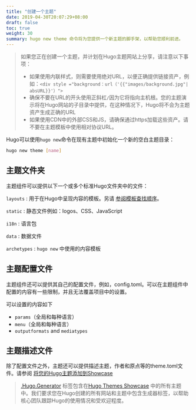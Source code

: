 ```yaml
---
title: "创建一个主题"
date: 2019-04-30T20:07:29+08:00
draft: false
toc: true
weight: 30
summary: hugo new theme 命令将为您提供一个新主题的脚手架，以帮助您顺利前进。
---
```


> 如果您正在创建一个主题，并计划在Hugo主题网站上分享，请注意以下事项：
>
> * 如果使用内联样式，则需要使用绝对URL，以便正确提供链接资产，例如：`<div style ="background：url（'{{"images/background.jpg"| absURL}}'）">`
> * 确保不要在URL的开头使用正斜杠`/`因为它将指向主机根。您的主题演示将在Hugo网站的子目录中提供，在这种情况下，Hugo将不会为主题资产生成正确的URL
> * 如果使用CDN中的外部CSS和JS，请确保通过https加载这些资产。请不要在主题模板中使用相对协议URL。

Hugo可以使用`hugo new`命令在现有主题中初始化一个新的空白主题目录：

```bash
hugo new theme [name]
```

## 主题文件夹

主题组件可以提供以下一个或多个标准Hugo文件夹中的文件：

`layouts`
: 用于在Hugo中呈现内容的模板。另请 [参阅模板查找顺序](https://gohugo.io/templates/lookup-order/)。

`static`
: 静态文件例如：logos、CSS、JavaScript

`i18n`
: 语言包

`data`
: 数据文件

`archetypes`
: `hugo new` 中使用的内容模板

## 主题配置文件

主题组件还可以提供其自己的配置文件，例如，config.toml。可以在主题组件中配置的内容有一些限制，并且无法覆盖项目中的设置。

可以设置的内容如下

* `params`（全局和每种语言）
* `menu`（全局和每种语言）
* `outputformats` and `mediatypes`

## 主题描述文件

除了配置文件之外，主题还可以提供描述主题，作者和原点等的theme.toml文件。请参阅 [将您的Hugo主题添加到Showcase](https://gohugo.io/contribute/themes/)

> [.Hugo.Generator](https://gohugo.io/variables/hugo/) 标签包含在[Hugo Themes Showcase](http://themes.gohugo.io/) 中的所有主题中。我们要求您在Hugo创建的所有网站和主题中包含生成器标签，以帮助核心团队跟踪Hugo的使用情况和受欢迎程度。
